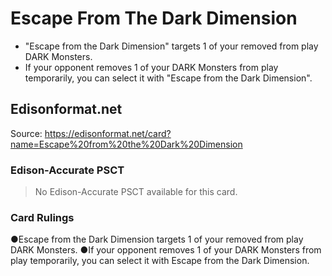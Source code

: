 # Escape From The Dark Dimension

*   "Escape from the Dark Dimension" targets 1 of your removed from play DARK Monsters.
*   If your opponent removes 1 of your DARK Monsters from play temporarily, you can select it with "Escape from the Dark Dimension".

## Edisonformat.net

Source: https://edisonformat.net/card?name=Escape%20from%20the%20Dark%20Dimension

### Edison-Accurate PSCT

> No Edison-Accurate PSCT available for this card.

### Card Rulings

●Escape from the Dark Dimension targets 1 of your removed from play DARK Monsters.
●If your opponent removes 1 of your DARK Monsters from play temporarily, you can select it with Escape from the Dark Dimension.
            